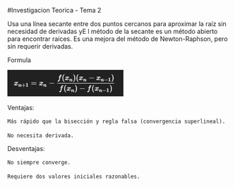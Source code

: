#Investigacion Teorica - Tema 2 

Usa una línea secante entre dos puntos cercanos para aproximar la raíz sin necesidad de derivadas yE l método de la secante es un método abierto para encontrar raíces. Es una mejora del método de Newton-Raphson, pero sin requerir derivadas.

Formula

![alt text](image.png)

Ventajas:

    Más rápido que la bisección y regla falsa (convergencia superlineal).

    No necesita derivada.

Desventajas:

    No siempre converge.

    Requiere dos valores iniciales razonables.  